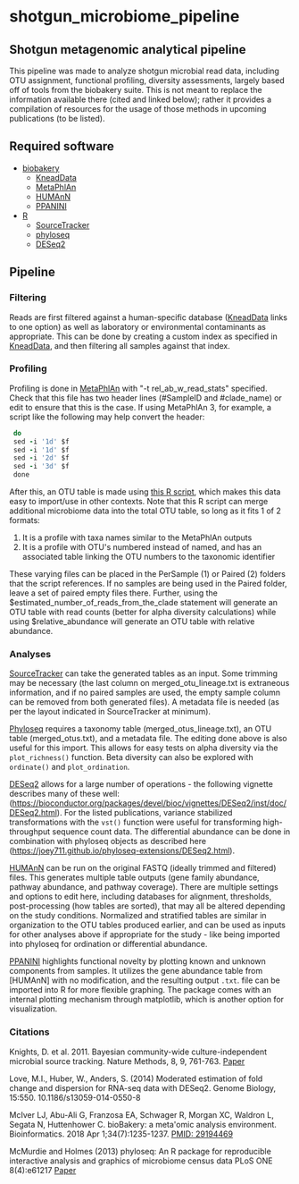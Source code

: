 # shotgun_microbiome_pipeline

## Shotgun metagenomic analytical pipeline

This pipeline was made to analyze shotgun microbial read data, including OTU assignment, functional profiling, diversity assessments, largely based off of tools from the biobakery suite. This is not meant to replace the information available there (cited and linked below); rather it provides a compilation of resources for the usage of those methods in upcoming publications (to be listed).

## Required software

* [biobakery](https://github.com/biobakery/biobakery)
  * [KneadData](https://github.com/biobakery/biobakery/wiki/kneaddata)
  * [MetaPhlAn](https://github.com/biobakery/MetaPhlAn)
  * [HUMAnN](https://github.com/biobakery/humann)
  * [PPANINI](https://github.com/biobakery/biobakery/wiki/ppanini)
* [R](https://www.r-project.org/)
  * [SourceTracker](https://github.com/danknights/sourcetracker)
  * [phyloseq](https://github.com/joey711/phyloseq)
  * [DESeq2](https://bioconductor.org/packages/release/bioc/html/DESeq2.html)


## Pipeline

### Filtering

Reads are first filtered against a human-specific database ([KneadData](https://github.com/biobakery/biobakery/wiki/kneaddata) links to one option) as well as laboratory or environmental contaminants as appropriate. This can be done by creating a custom index as specified in [KneadData](https://github.com/biobakery/biobakery/wiki/kneaddata), and then filtering all samples against that index.

### Profiling

Profiling is done in [MetaPhlAn](https://github.com/biobakery/MetaPhlAn) with "-t rel_ab_w_read_stats" specified. Check that this file has two header lines (#SampleID and #clade_name) or edit to ensure that this is the case. If using MetaPhlAn 3, for example, a script like the following may help convert the header:

```for f in *txt 
 do 
 sed -i '1d' $f
 sed -i '1d' $f 
 sed -i '2d' $f 
 sed -i '3d' $f
 done
```

After this, an OTU table is made using [this R script](merge.table.R), which makes this data easy to import/use in other contexts. Note that this R script can merge additional microbiome data into the total OTU table, so long as it fits 1 of 2 formats:

1. It is a profile with taxa names similar to the MetaPhlAn outputs
2. It is a profile with OTU's numbered instead of named, and has an associated table linking the OTU numbers to the taxonomic identifier

These varying files can be placed in the PerSample (1) or Paired (2) folders that the script references. If no samples are being used in the Paired folder, leave a set of paired empty files there. Further, using the $estimated_number_of_reads_from_the_clade statement will generate an OTU table with read counts (better for alpha diversity calculations) while using $relative_abundance will generate an OTU table with relative abundance. 

### Analyses

[SourceTracker](https://github.com/danknights/sourcetracker) can take the generated tables as an input. Some trimming may be necessary (the last column on merged_otu_lineage.txt is extraneous information, and if no paired samples are used, the empty sample column can be removed from both generated files). A metadata file is needed (as per the layout indicated in SourceTracker at minimum).

[Phyloseq](https://github.com/joey711/phyloseq) requires a taxonomy table (merged_otus_lineage.txt), an OTU table (merged_otus.txt), and a metadata file. The editing done above is also useful for this import. This allows for easy tests on alpha diversity via the `plot_richness()` function. Beta diversity can also be explored with `ordinate()` and `plot_ordination`.

[DESeq2](https://bioconductor.org/packages/release/bioc/html/DESeq2.html) allows for a large number of operations - the following vignette describes many of these well: (https://bioconductor.org/packages/devel/bioc/vignettes/DESeq2/inst/doc/DESeq2.html). For the listed publications, variance stabilized transformations with the `vst()` function were useful for transforming high-throughput sequence count data. The differential abundance can be done in combination with phyloseq objects as described here (https://joey711.github.io/phyloseq-extensions/DESeq2.html). 

[HUMAnN](https://github.com/biobakery/biobakery/wiki/humann2) can be run on the original FASTQ (ideally trimmed and filtered) files. This generates multiple table outputs (gene family abundance, pathway abundance, and pathway coverage). There are multiple settings and options to edit here, including databases for alignment, thresholds, post-processing (how tables are sorted), that may all be altered depending on the study conditions. Normalized and stratified tables are similar in organization to the OTU tables produced earlier, and can be used as inputs for other analyses above if appropriate for the study - like being imported into phyloseq for ordination or differential abundance.

[PPANINI](https://github.com/biobakery/biobakery/wiki/ppanini) highlights functional novelty by plotting known and unknown components from samples. It utilizes the gene abundance table from [HUMAnN] with no modification, and the resulting output `.txt`. file can be imported into R for more flexible graphing. The package comes with an internal plotting mechanism through matplotlib, which is another option for visualization.

### Citations

Knights, D. et al. 2011. Bayesian community-wide culture-independent microbial source tracking. Nature Methods, 8, 9, 761-763. [Paper](https://www.ncbi.nlm.nih.gov/pmc/articles/PMC3791591/)

Love, M.I., Huber, W., Anders, S. (2014) Moderated estimation of fold change and dispersion for RNA-seq data with DESeq2. Genome Biology, 15:550. 10.1186/s13059-014-0550-8

McIver LJ, Abu-Ali G, Franzosa EA, Schwager R, Morgan XC, Waldron L, Segata N, Huttenhower C. bioBakery: a meta'omic analysis environment. Bioinformatics. 2018 Apr 1;34(7):1235-1237. [PMID: 29194469](https://pubmed.ncbi.nlm.nih.gov/29194469/)

McMurdie and Holmes (2013) phyloseq: An R package for reproducible interactive analysis and graphics of microbiome census data PLoS ONE 8(4):e61217 [Paper](https://journals.plos.org/plosone/article?id=10.1371/journal.pone.0061217)
